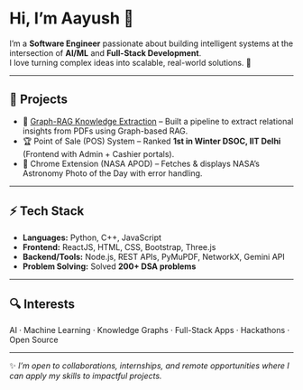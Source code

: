 # Hi, I’m Aayush 👋  

I’m a **Software Engineer** passionate about building intelligent systems at the intersection of **AI/ML** and **Full-Stack Development**.  
I love turning complex ideas into scalable, real-world solutions. 🚀  

---

## 🌟 Projects
- 🔗 [Graph-RAG Knowledge Extraction](https://github.com/Aayupro/Knowledge-graph/tree/main) – Built a pipeline to extract relational insights from PDFs using Graph-based RAG.  
- 🏆 Point of Sale (POS) System – Ranked **1st in Winter DSOC, IIT Delhi** (Frontend with Admin + Cashier portals).  
- 🌌 Chrome Extension (NASA APOD) – Fetches & displays NASA’s Astronomy Photo of the Day with error handling.  

---

## ⚡ Tech Stack
- **Languages:** Python, C++, JavaScript  
- **Frontend:** ReactJS, HTML, CSS, Bootstrap, Three.js  
- **Backend/Tools:** Node.js, REST APIs, PyMuPDF, NetworkX, Gemini API  
- **Problem Solving:** Solved **200+ DSA problems**  

---

## 🔍 Interests
AI · Machine Learning · Knowledge Graphs · Full-Stack Apps · Hackathons · Open Source  


---

✨ *I’m open to collaborations, internships, and remote opportunities where I can apply my skills to impactful projects.*  
